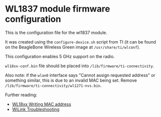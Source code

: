 # WL1837 module firmware configuration

This is the configuration file for the wl1837 module.

It was created using the `configure-device.sh` script from TI (it can be found
on the BeagleBone Wireless Green image at `/usr/share/ti/wlconf`).

This configuration enables 5 GHz support on the radio.

`wl18xx-conf.bin` file should be placed into `/lib/firmware/ti-connectivity`.

Also note: if the `wlan0` interface says "Cannot assign requested address" or
something similar, this is due to an invalid MAC being set. Remove
`/lib/firmware/ti-connectivity/wl1271-nvs.bin`.

Further reading:

 * [WL18xx Writing MAC address](http://processors.wiki.ti.com/index.php/WL18xx_Writing_MAC_address)
 * [WiLink Troubleshooting](http://processors.wiki.ti.com/index.php/WiLink_Troubleshooting)
